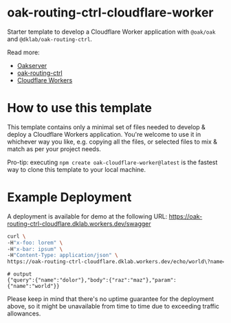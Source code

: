# oak-routing-ctrl-cloudflare-worker

Starter template to develop a Cloudflare Worker application with `@oak/oak` and `@dklab/oak-routing-ctrl`.

Read more:
- [Oakserver](https://oakserver.org/)
- [oak-routing-ctrl](https://jsr.io/@dklab/oak-routing-ctrl)
- [Cloudflare Workers](https://workers.cloudflare.com/)

# How to use this template

This template contains only a minimal set of files needed to develop & deploy a Cloudflare Workers application. You're welcome to use it in whichever way you like, e.g. copying all the
files, or selected files to mix & match as per your project needs.

Pro-tip: executing `npm create oak-cloudflare-worker@latest` is the fastest way to clone this template to your local machine.

# Example Deployment

A deployment is available for demo at the following URL: https://oak-routing-ctrl-cloudflare.dklab.workers.dev/swagger

```bash
curl \
-H"x-foo: lorem" \
-H"x-bar: ipsum" \
-H"Content-Type: application/json" \
https://oak-routing-ctrl-cloudflare.dklab.workers.dev/echo/world\?name=dolor -d'{"raz":"maz"}'
```
```
# output
{"query":{"name":"dolor"},"body":{"raz":"maz"},"param":{"name":"world"}}
```

Please keep in mind that there's no uptime guarantee for the deployment above, so it might be unavailable from time to time due to exceeding traffic allowances.
